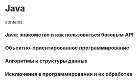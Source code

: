 # Java 
conteins:

### Java: знакомство и как пользоваться базовым API

### Объектно-ориентированное программирование

### Алгоритмы и структуры данных

### Исключения в программировании и их обработка











